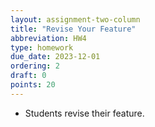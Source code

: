 ```yaml
---
layout: assignment-two-column
title: "Revise Your Feature"
abbreviation: HW4
type: homework
due_date: 2023-12-01
ordering: 2
draft: 0
points: 20
---
```


* Students revise their feature.